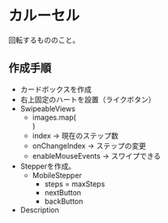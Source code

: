 # カルーセル

回転するもののこと。

## 作成手順

- カードボックスを作成
- 右上固定のハートを設置（ライクボタン）
- SwipeableViews
  - images.map(<div>)
  - index -> 現在のステップ数
  - onChangeIndex -> ステップの変更
  - enableMouseEvents -> スワイプできる
- Stepperを作成。
  - MobileStepper
    - steps = maxSteps
    - nextButton
    - backButton
- Description

